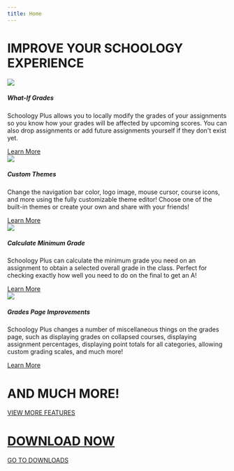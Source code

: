 ```yaml
---
title: Home
---
```

# IMPROVE YOUR SCHOOLOGY EXPERIENCE

<div class="row">
    <div class="col s12 m6">
        <div class="large blue lighten-4 card hoverable z-depth-3">
            <div class="card-image">
                <img class="materialboxed" src="https://i.imgur.com/9xFp99d.gif">
            </div>
            <div class="card-content">
                <h5 class="blue-text text-darken-2 card-header">What-If Grades</h5>
                <p>Schoology Plus allows you to locally modify the grades of your assignments so you know how
                    your grades will be affected by upcoming scores. You can also drop assignments or add future assignments
                    yourself if they don't exist yet.</p>
            </div>
            <div class="card-action">
                <a class="blue-text text-darken-2" href="/docs/grades">Learn More</a>
            </div>
        </div>
    </div>
    <div class="col s12 m6">
        <div class="large blue lighten-4 card hoverable z-depth-3">
            <div class="card-image">
                <img class="materialboxed" src="https://i.imgur.com/iHPS0vc.gif">
            </div>
            <div class="card-content">
                <h5 class="blue-text text-darken-2 card-header">Custom Themes</h5>
                <p>Change the navigation bar color, logo image, mouse cursor, course icons, and more using the
                    fully customizable theme editor! Choose one of the built-in themes or create your own and
                    share with your friends!</p>
            </div>
            <div class="card-action">
                <a class="blue-text text-darken-2" href="/docs/themes">Learn More</a>
            </div>
        </div>
    </div>
    <div class="col s12 m6">
        <div class="large blue lighten-4 card hoverable z-depth-3">
            <div class="card-image">
                <img class="materialboxed" src="https://i.imgur.com/HYAv5ld.gif">
            </div>
            <div class="card-content">
                <h5 class="blue-text text-darken-2 card-header">Calculate Minimum Grade</h5>
                <p>Schoology Plus can calculate the minimum grade you need on an assignment to obtain a selected overall grade in the class. Perfect for checking exactly how well you need to do on the final to get an A!</p>
            </div>
            <div class="card-action">
                <a class="blue-text text-darken-2" href="/docs/grades#calculating-minimum-grades">Learn More</a>
            </div>
        </div>
    </div>
    <div class="col s12 m6">
        <div class="large blue lighten-4 card hoverable z-depth-3">
            <div class="card-image">
                <img class="materialboxed" src="https://i.imgur.com/JCr2oEW.png">
            </div>
            <div class="card-content">
                <h5 class="blue-text text-darken-2 card-header">Grades Page Improvements</h5>
                <p>Schoology Plus changes a number of miscellaneous things on the grades page, such as displaying grades on collapsed courses, displaying assignment percentages, displaying point totals for all categories, allowing custom grading scales, and much more!</p>
            </div>
            <div class="card-action">
                <a class="blue-text text-darken-2" href="/features#grades-page-improvements">Learn More</a>
            </div>
        </div>
    </div>
</div>

# AND MUCH MORE!
<p class="center-align">
    <a href="/features" class="blue waves-effect waves-light btn-large" style="width: 300px;">VIEW MORE FEATURES</a>
</p>

# [DOWNLOAD NOW](/download)
<p class="center-align">
    <a href="/download" class="blue waves-effect waves-light btn-large" style="width: 300px;">GO TO DOWNLOADS</a>
</p>